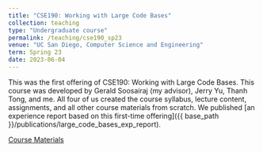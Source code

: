 ```yaml
---
title: "CSE190: Working with Large Code Bases"
collection: teaching
type: "Undergraduate course"
permalink: /teaching/cse190_sp23
venue: "UC San Diego, Computer Science and Engineering"
term: Spring 23
date: 2023-06-04
---
```


This was the first offering of CSE190: Working with Large Code Bases. This course was developed by Gerald Soosairaj (my advisor), Jerry Yu, Thanh Tong, and me. All four of us created the course syllabus, lecture content, assignments, and all other course materials from scratch. We published [an experience report based on this first-time offering]({{ base_path }}/publications/large_code_bases_exp_report). 

[Course Materials](https://cse190largecodebases.github.io/)